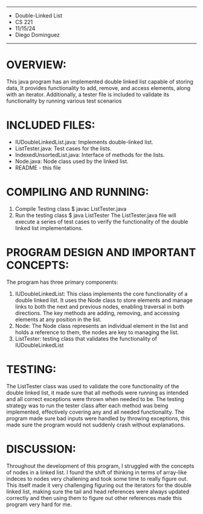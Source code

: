 ********************************
* Double-Linked List
* CS 221
* 11/15/24
* Diego Dominguez
******************************** 

# OVERVIEW:
This java program has an implemented double linked list capable of storing data, It provides functionality to add, remove, and access elements, along with an iterator. Additionally, a tester file is included to validate its functionality by running various test scenarios

# INCLUDED FILES:
* IUDoubleLinkedList.java: Implements double-linked list.
* ListTester.java: Test cases for the lists.
* IndexedUnsortedList.java: Interface of methods for the lists.
* Node.java: Node class used by the linked list.
* README - this file

# COMPILING AND RUNNING:
1. Compile Testing class
    $ javac ListTester.java
2. Run the testing class
    $ java ListTester
The ListTester.java file will execute a series of test cases to verify the functionality of the double linked list implementations.

# PROGRAM DESIGN AND IMPORTANT CONCEPTS:
The program has three primary components:
1. IUDoubleLinkedList: This class implements the core functionality of a double linked list. It uses the Node class to store elements and manage links to both the next and previous nodes, enabling traversal in both directions. The key methods are adding, removing, and accessing elements at any position in the list.
2. Node: The Node class represents an individual element in the list and holds a reference to them, the nodes are key to managing the list.
3. ListTester: testing class that validates the functionality of IUDoubleLinkedList

# TESTING:
The ListTester class was used to validate the core functionality of the double linked list, it made sure that all methods were running as intended and all correct exceptions were thrown when needed to be. The testing strategy was to run the tester class after each method was being implemented, effectively covering any and all needed functionality. The program made sure bad inputs were handled by throwing exceptions, this made sure the program would not suddenly crash without explanations.

# DISCUSSION:
Throughout the development of this program, I struggled with the concepts of nodes in a linked list. I found the shift of thinking in terms of array-like indeces to nodes very challening and took some time to really figure out. This itself made it very challenging figuring out the iterators for the double linked list, making sure the tail and head references were always updated correctly and then using them to figure out other references made this program very hard for me. 

